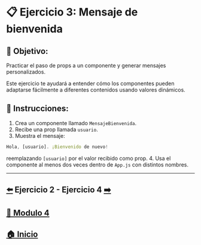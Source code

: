 
# 📋 Ejercicio 3: Mensaje de bienvenida

## 🎯 Objetivo:
Practicar el paso de props a un componente y generar mensajes personalizados.

Este ejercicio te ayudará a entender cómo los componentes pueden adaptarse fácilmente a diferentes contenidos usando valores dinámicos.

## 📝 Instrucciones:
1. Crea un componente llamado `MensajeBienvenida`.
2. Recibe una prop llamada `usuario`.
3. Muestra el mensaje:
```jsx
Hola, [usuario]. ¡Bienvenido de nuevo!
```
reemplazando `[usuario]` por el valor recibido como prop.
4. Usa el componente al menos dos veces dentro de `App.js` con distintos nombres.

---

##  [⬅️](../Ejercicios/Ejercicio_2.md) Ejercicio 2 - Ejercicio 4 [➡️](./Ejercicio_4.md)

## [📄 Modulo 4](../Modulo_4.md) 

## [🏠 Inicio](../../README.md) 
